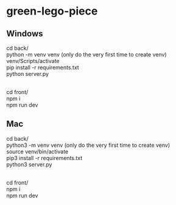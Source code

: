 # green-lego-piece

## Windows

cd back/ <br>
python -m venv venv (only do the very first time to create venv) <br>
venv/Scripts/activate <br>
pip install -r requirements.txt <br>
python server.py <br><br>

cd front/ <br>
npm i <br>
npm run dev <br>

## Mac

cd back/ <br>
python3 -m venv venv (only do the very first time to create venv) <br>
source venv/bin/activate <br>
pip3 install -r requirements.txt <br>
python3 server.py <br><br>

cd front/ <br>
npm i <br>
npm run dev <br>
